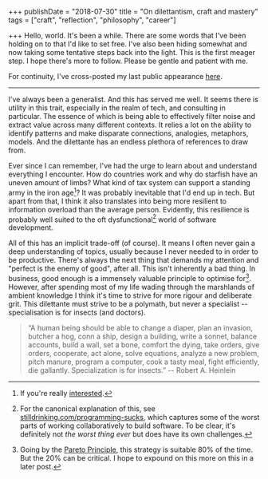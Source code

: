 +++
publishDate = "2018-07-30"
title = "On dilettantism, craft and mastery"
tags = ["craft", "reflection", "philosophy", "career"]

+++
Hello, world. It's been a while. There are some words that I've been holding on to
that I'd like to set free. I've also been hiding somewhat and now taking 
some tentative steps back into the light. This is the first meager step. 
I hope there's more to follow. Please be gentle and patient with me.

For continuity, I've cross-posted my last public appearance
[here](/posts/2017/12/four-years-infinite-gratitude).

---

I've always been a generalist. And this has served me well. It seems there is
utility in this trait, especially in the realm of tech, and consulting in
particular. The essence of which is being able to effectively filter noise and
extract value across many different contexts. It relies a lot on the ability to
identify patterns and make disparate connections, analogies, metaphors, models.
And the dilettante has an endless plethora of references to draw from.

Ever since I can remember, I've had the urge to learn about and understand
everything I encounter. How do countries work and why do starfish have an
uneven amount of limbs? What kind of tax system can support a standing army in
the iron age[^roman]? It was probably inevitable that I'd end up in tech. But
apart from that, I think it also translates into being more resilient to
information overload than the average person. Evidently, this resilience is
probably well suited to the oft dysfunctional[^programming_sucks] world of
software development.

All of this has an implicit trade-off (of course). It means I often
never gain a deep understanding of topics, usually because I never needed to in
order to be productive.  There's always the next thing that demands my
attention and "perfect is the enemy of good", after all. This isn't inherently
a bad thing.  In business, good enough is a immensely valuable principle to
optimise for[^pareto]. However, after spending most of my life wading through the
marshlands of ambient knowledge I think it's time to strive for more rigour and
deliberate grit. This dilettante must strive to be a polymath, but never a
specialist -- specialisation is for insects (and doctors).

> “A human being should be able to change a diaper, plan an invasion, butcher a
> hog, conn a ship, design a building, write a sonnet, balance accounts, build
> a wall, set a bone, comfort the dying, take orders, give orders, cooperate,
> act alone, solve equations, analyze a new problem, pitch manure, program a
> computer, cook a tasty meal, fight efficiently, die gallantly. Specialization
> is for insects.” -- Robert A. Heinlein

[^roman]: If you're really [interested](https://www.youtube.com/watch?v=JTuD149AbVI).
[^programming_sucks]: For the canonical explanation of this, see [stilldrinking.com/programming-sucks](http://www.stilldrinking.com/programming-sucks), which captures some of the worst parts of working collaboratively to build software. To be clear, it's definitely not *the worst thing ever* but does have its own challenges.
[^pareto]: Going by the [Pareto Principle](https://www.investopedia.com/terms/p/paretoprinciple.asp), this strategy is suitable 80% of the time. But the 20% can be critical. I hope to expound on this more on this in a later post.
